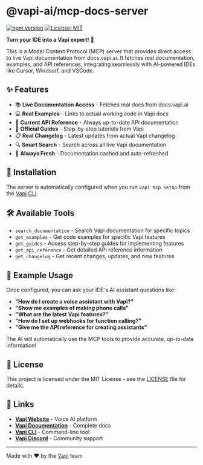 # @vapi-ai/mcp-docs-server

[![npm version](https://badge.fury.io/js/@vapi-ai%2Fmcp-docs-server.svg)](https://badge.fury.io/js/@vapi-ai%2Fmcp-docs-server)
[![License: MIT](https://img.shields.io/badge/License-MIT-yellow.svg)](https://opensource.org/licenses/MIT)

**Turn your IDE into a Vapi expert!** 🎯

This is a Model Context Protocol (MCP) server that provides direct access to live Vapi documentation from docs.vapi.ai. It fetches real documentation, examples, and API references, integrating seamlessly with AI-powered IDEs like Cursor, Windsurf, and VSCode.

## ✨ Features

- 📚 **Live Documentation Access** - Fetches real docs from docs.vapi.ai
- 💻 **Real Examples** - Links to actual working code in Vapi docs
- 🔧 **Current API Reference** - Always up-to-date API documentation
- 📖 **Official Guides** - Step-by-step tutorials from Vapi
- 📋 **Real Changelog** - Latest updates from actual Vapi changelog
- 🔍 **Smart Search** - Search across all live Vapi documentation
- 🎯 **Always Fresh** - Documentation cached and auto-refreshed

## 🚀 Installation

The server is automatically configured when you run `vapi mcp setup` from the [Vapi CLI](https://github.com/VapiAI/cli).

## 🛠️ Available Tools

- `search_documentation` - Search Vapi documentation for specific topics
- `get_examples` - Get code examples for specific Vapi features
- `get_guides` - Access step-by-step guides for implementing features
- `get_api_reference` - Get detailed API reference information
- `get_changelog` - Get recent changes, updates, and new features

## 🎯 Example Usage

Once configured, you can ask your IDE's AI assistant questions like:

- **"How do I create a voice assistant with Vapi?"**
- **"Show me examples of making phone calls"**
- **"What are the latest Vapi features?"**
- **"How do I set up webhooks for function calling?"**
- **"Give me the API reference for creating assistants"**

The AI will automatically use the MCP tools to provide accurate, up-to-date information!

## 📄 License

This project is licensed under the MIT License - see the [LICENSE](LICENSE) file for details.

## 🔗 Links

- **[Vapi Website](https://vapi.ai)** - Voice AI platform
- **[Vapi Documentation](https://docs.vapi.ai)** - Complete docs
- **[Vapi CLI](https://github.com/VapiAI/cli)** - Command-line tool
- **[Vapi Discord](https://discord.gg/vapi)** - Community support

---

Made with ❤️ by the [Vapi](https://vapi.ai) team
